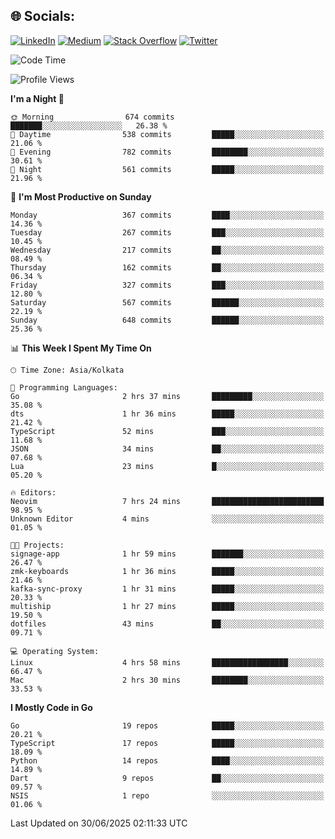 
## 🌐 Socials:
[![LinkedIn](https://img.shields.io/badge/LinkedIn-%230077B5.svg?logo=linkedin&logoColor=white)](https://linkedin.com/in/sarkarshuvojit) [![Medium](https://img.shields.io/badge/Medium-12100E?logo=medium&logoColor=white)](https://medium.com/@shuvojitsarkar) [![Stack Overflow](https://img.shields.io/badge/-Stackoverflow-FE7A16?logo=stack-overflow&logoColor=white)](https://stackoverflow.com/users/2976015) [![Twitter](https://img.shields.io/badge/Twitter-%231DA1F2.svg?logo=Twitter&logoColor=white)](https://twitter.com/sarkarshuvojit) 

<!--START_SECTION:waka-->
![Code Time](http://img.shields.io/badge/Code%20Time-77%20hrs%205%20mins-blue)

![Profile Views](http://img.shields.io/badge/Profile%20Views-104-blue)

**I'm a Night 🦉** 

```text
🌞 Morning                674 commits         ███████░░░░░░░░░░░░░░░░░░   26.38 % 
🌆 Daytime                538 commits         █████░░░░░░░░░░░░░░░░░░░░   21.06 % 
🌃 Evening                782 commits         ████████░░░░░░░░░░░░░░░░░   30.61 % 
🌙 Night                  561 commits         █████░░░░░░░░░░░░░░░░░░░░   21.96 % 
```
📅 **I'm Most Productive on Sunday** 

```text
Monday                   367 commits         ████░░░░░░░░░░░░░░░░░░░░░   14.36 % 
Tuesday                  267 commits         ███░░░░░░░░░░░░░░░░░░░░░░   10.45 % 
Wednesday                217 commits         ██░░░░░░░░░░░░░░░░░░░░░░░   08.49 % 
Thursday                 162 commits         ██░░░░░░░░░░░░░░░░░░░░░░░   06.34 % 
Friday                   327 commits         ███░░░░░░░░░░░░░░░░░░░░░░   12.80 % 
Saturday                 567 commits         ██████░░░░░░░░░░░░░░░░░░░   22.19 % 
Sunday                   648 commits         ██████░░░░░░░░░░░░░░░░░░░   25.36 % 
```


📊 **This Week I Spent My Time On** 

```text
🕑︎ Time Zone: Asia/Kolkata

💬 Programming Languages: 
Go                       2 hrs 37 mins       █████████░░░░░░░░░░░░░░░░   35.08 % 
dts                      1 hr 36 mins        █████░░░░░░░░░░░░░░░░░░░░   21.42 % 
TypeScript               52 mins             ███░░░░░░░░░░░░░░░░░░░░░░   11.68 % 
JSON                     34 mins             ██░░░░░░░░░░░░░░░░░░░░░░░   07.68 % 
Lua                      23 mins             █░░░░░░░░░░░░░░░░░░░░░░░░   05.20 % 

🔥 Editors: 
Neovim                   7 hrs 24 mins       █████████████████████████   98.95 % 
Unknown Editor           4 mins              ░░░░░░░░░░░░░░░░░░░░░░░░░   01.05 % 

🐱‍💻 Projects: 
signage-app              1 hr 59 mins        ███████░░░░░░░░░░░░░░░░░░   26.47 % 
zmk-keyboards            1 hr 36 mins        █████░░░░░░░░░░░░░░░░░░░░   21.46 % 
kafka-sync-proxy         1 hr 31 mins        █████░░░░░░░░░░░░░░░░░░░░   20.33 % 
multiship                1 hr 27 mins        █████░░░░░░░░░░░░░░░░░░░░   19.50 % 
dotfiles                 43 mins             ██░░░░░░░░░░░░░░░░░░░░░░░   09.71 % 

💻 Operating System: 
Linux                    4 hrs 58 mins       █████████████████░░░░░░░░   66.47 % 
Mac                      2 hrs 30 mins       ████████░░░░░░░░░░░░░░░░░   33.53 % 
```

**I Mostly Code in Go** 

```text
Go                       19 repos            █████░░░░░░░░░░░░░░░░░░░░   20.21 % 
TypeScript               17 repos            █████░░░░░░░░░░░░░░░░░░░░   18.09 % 
Python                   14 repos            ████░░░░░░░░░░░░░░░░░░░░░   14.89 % 
Dart                     9 repos             ██░░░░░░░░░░░░░░░░░░░░░░░   09.57 % 
NSIS                     1 repo              ░░░░░░░░░░░░░░░░░░░░░░░░░   01.06 % 
```




 Last Updated on 30/06/2025 02:11:33 UTC
<!--END_SECTION:waka-->
